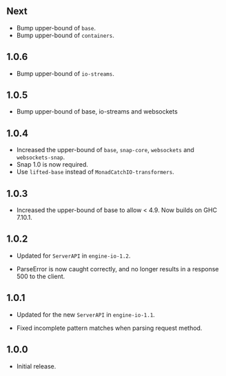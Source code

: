 ## Next

* Bump upper-bound of `base`.
* Bump upper-bound of `containers`.

## 1.0.6

* Bump upper-bound of `io-streams`.

## 1.0.5

* Bump upper-bound of base, io-streams and websockets

## 1.0.4

* Increased the upper-bound of `base`, `snap-core`, `websockets` and `websockets-snap`.
* Snap 1.0 is now required.
* Use `lifted-base` instead of `MonadCatchIO-transformers`.

## 1.0.3

* Increased the upper-bound of base to allow < 4.9. Now builds on
  GHC 7.10.1.

## 1.0.2

* Updated for `ServerAPI` in `engine-io-1.2`.

* ParseError is now caught correctly, and no longer results in a response 500 to the client.

## 1.0.1

* Updated for the new `ServerAPI` in `engine-io-1.1`.

* Fixed incomplete pattern matches when parsing request method.

## 1.0.0

* Initial release.
